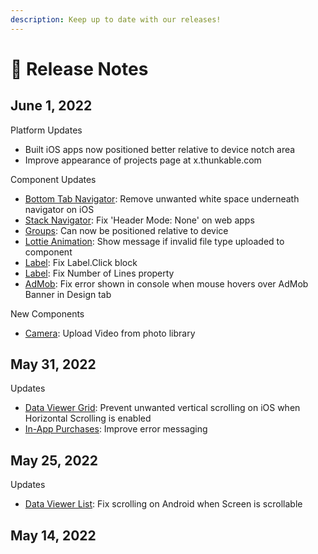 ```yaml
---
description: Keep up to date with our releases!
---
```


# 📰 Release Notes

## June 1, 2022 <a href="#june-1-2022" id="june-1-2022"></a>

Platform Updates

* Built iOS apps now positioned better relative to device notch area
* Improve appearance of projects page at x.thunkable.com

Component Updates

* ​[Bottom Tab Navigator](https://app.gitbook.com/o/-LAn5sG4mFK2i\_t-TiD1/s/Ue3rgJfvQYLrpDR1HfWv/bottom-tab-navigator): Remove unwanted white space underneath navigator on iOS
* ​[Stack Navigator](https://app.gitbook.com/o/-LAn5sG4mFK2i\_t-TiD1/s/Ue3rgJfvQYLrpDR1HfWv/stack-navigator): Fix 'Header Mode: None' on web apps
* ​[Groups](https://docs.thunkable.com/v/drag-and-drop/group): Can now be positioned relative to device
* ​[Lottie Animation](https://app.gitbook.com/o/-LAn5sG4mFK2i\_t-TiD1/s/Ue3rgJfvQYLrpDR1HfWv/lottie): Show message if invalid file type uploaded to component
* ​[Label](https://app.gitbook.com/o/-LAn5sG4mFK2i\_t-TiD1/s/Ue3rgJfvQYLrpDR1HfWv/label): Fix Label.Click block
* ​[Label](https://app.gitbook.com/o/-LAn5sG4mFK2i\_t-TiD1/s/Ue3rgJfvQYLrpDR1HfWv/label): Fix Number of Lines property
* ​[AdMob](https://app.gitbook.com/o/-LAn5sG4mFK2i\_t-TiD1/s/Ue3rgJfvQYLrpDR1HfWv/admob): Fix error shown in console when mouse hovers over AdMob Banner in Design tab

New Components

* ​[Camera](https://docs.thunkable.com/v/drag-and-drop/camera): Upload Video from photo library

## May 31, 2022 <a href="#may-31-2022" id="may-31-2022"></a>

Updates

* ​[Data Viewer Grid](https://app.gitbook.com/o/-LAn5sG4mFK2i\_t-TiD1/s/Ue3rgJfvQYLrpDR1HfWv/data-viewer-grid): Prevent unwanted vertical scrolling on iOS when Horizontal Scrolling is enabled
* ​[In-App Purchases](https://app.gitbook.com/o/-LAn5sG4mFK2i\_t-TiD1/s/Ue3rgJfvQYLrpDR1HfWv/in-app-purchase): Improve error messaging

## May 25, 2022 <a href="#may-25-2022" id="may-25-2022"></a>

Updates

* ​[Data Viewer List](https://app.gitbook.com/o/-LAn5sG4mFK2i\_t-TiD1/s/Ue3rgJfvQYLrpDR1HfWv/data-viewer-list): Fix scrolling on Android when Screen is scrollable

## May 14, 2022 <a href="#may-14-2022" id="may-14-2022"></a>
